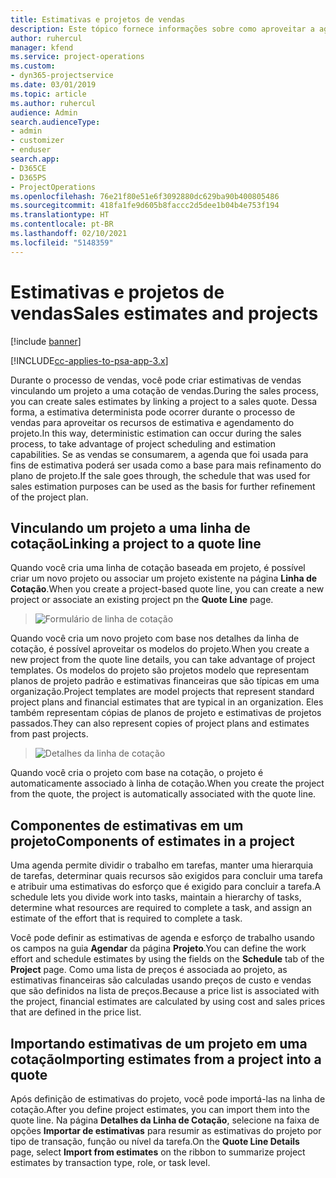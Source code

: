 ```yaml
---
title: Estimativas e projetos de vendas
description: Este tópico fornece informações sobre como aproveitar a agenda e as estimativas no processo de vendas.
author: ruhercul
manager: kfend
ms.service: project-operations
ms.custom:
- dyn365-projectservice
ms.date: 03/01/2019
ms.topic: article
ms.author: ruhercul
audience: Admin
search.audienceType:
- admin
- customizer
- enduser
search.app:
- D365CE
- D365PS
- ProjectOperations
ms.openlocfilehash: 76e21f80e51e6f3092880dc629ba90b400805486
ms.sourcegitcommit: 418fa1fe9d605b8faccc2d5dee1b04b4e753f194
ms.translationtype: HT
ms.contentlocale: pt-BR
ms.lasthandoff: 02/10/2021
ms.locfileid: "5148359"
---
```

# <a name="sales-estimates-and-projects"></a><span data-ttu-id="91248-103">Estimativas e projetos de vendas</span><span class="sxs-lookup"><span data-stu-id="91248-103">Sales estimates and projects</span></span>

[!include [banner](../includes/psa-now-project-operations.md)]

[!INCLUDE[cc-applies-to-psa-app-3.x](../includes/cc-applies-to-psa-app-3x.md)]

<span data-ttu-id="91248-104">Durante o processo de vendas, você pode criar estimativas de vendas vinculando um projeto a uma cotação de vendas.</span><span class="sxs-lookup"><span data-stu-id="91248-104">During the sales process, you can create sales estimates by linking a project to a sales quote.</span></span> <span data-ttu-id="91248-105">Dessa forma, a estimativa determinista pode ocorrer durante o processo de vendas para aproveitar os recursos de estimativa e agendamento do projeto.</span><span class="sxs-lookup"><span data-stu-id="91248-105">In this way, deterministic estimation can occur during the sales process, to take advantage of project scheduling and estimation capabilities.</span></span> <span data-ttu-id="91248-106">Se as vendas se consumarem, a agenda que foi usada para fins de estimativa poderá ser usada como a base para mais refinamento do plano de projeto.</span><span class="sxs-lookup"><span data-stu-id="91248-106">If the sale goes through, the schedule that was used for sales estimation purposes can be used as the basis for further refinement of the project plan.</span></span>

## <a name="linking-a-project-to-a-quote-line"></a><span data-ttu-id="91248-107">Vinculando um projeto a uma linha de cotação</span><span class="sxs-lookup"><span data-stu-id="91248-107">Linking a project to a quote line</span></span>

<span data-ttu-id="91248-108">Quando você cria uma linha de cotação baseada em projeto, é possível criar um novo projeto ou associar um projeto existente na página **Linha de Cotação**.</span><span class="sxs-lookup"><span data-stu-id="91248-108">When you create a project-based quote line, you can create a new project or associate an existing project pn the **Quote Line** page.</span></span> 

> ![Formulário de linha de cotação](media/project-8.png)
 
<span data-ttu-id="91248-110">Quando você cria um novo projeto com base nos detalhes da linha de cotação, é possível aproveitar os modelos do projeto.</span><span class="sxs-lookup"><span data-stu-id="91248-110">When you create a new project from the quote line details, you can take advantage of project templates.</span></span> <span data-ttu-id="91248-111">Os modelos do projeto são projetos modelo que representam planos de projeto padrão e estimativas financeiras que são típicas em uma organização.</span><span class="sxs-lookup"><span data-stu-id="91248-111">Project templates are model projects that represent standard project plans and financial estimates that are typical in an organization.</span></span> <span data-ttu-id="91248-112">Eles também representam cópias de planos de projeto e estimativas de projetos passados.</span><span class="sxs-lookup"><span data-stu-id="91248-112">They can also represent copies of project plans and estimates from past projects.</span></span>

> ![Detalhes da linha de cotação](media/project-9.png)
  
<span data-ttu-id="91248-114">Quando você cria o projeto com base na cotação, o projeto é automaticamente associado à linha de cotação.</span><span class="sxs-lookup"><span data-stu-id="91248-114">When you create the project from the quote, the project is automatically associated with the quote line.</span></span>

## <a name="components-of-estimates-in-a-project"></a><span data-ttu-id="91248-115">Componentes de estimativas em um projeto</span><span class="sxs-lookup"><span data-stu-id="91248-115">Components of estimates in a project</span></span>

<span data-ttu-id="91248-116">Uma agenda permite dividir o trabalho em tarefas, manter uma hierarquia de tarefas, determinar quais recursos são exigidos para concluir uma tarefa e atribuir uma estimativas do esforço que é exigido para concluir a tarefa.</span><span class="sxs-lookup"><span data-stu-id="91248-116">A schedule lets you divide work into tasks, maintain a hierarchy of tasks, determine what resources are required to complete a task, and assign an estimate of the effort that is required to complete a task.</span></span>

<span data-ttu-id="91248-117">Você pode definir as estimativas de agenda e esforço de trabalho usando os campos na guia **Agendar** da página **Projeto**.</span><span class="sxs-lookup"><span data-stu-id="91248-117">You can define the work effort and schedule estimates by using the fields on the **Schedule** tab of the **Project** page.</span></span> <span data-ttu-id="91248-118">Como uma lista de preços é associada ao projeto, as estimativas financeiras são calculadas usando preços de custo e vendas que são definidos na lista de preços.</span><span class="sxs-lookup"><span data-stu-id="91248-118">Because a price list is associated with the project, financial estimates are calculated by using cost and sales prices that are defined in the price list.</span></span>

## <a name="importing-estimates-from-a-project-into-a-quote"></a><span data-ttu-id="91248-119">Importando estimativas de um projeto em uma cotação</span><span class="sxs-lookup"><span data-stu-id="91248-119">Importing estimates from a project into a quote</span></span>

<span data-ttu-id="91248-120">Após definição de estimativas do projeto, você pode importá-las na linha de cotação.</span><span class="sxs-lookup"><span data-stu-id="91248-120">After you define project estimates, you can import them into the quote line.</span></span> <span data-ttu-id="91248-121">Na página **Detalhes da Linha de Cotação**, selecione na faixa de opções **Importar de estimativas** para resumir as estimativas do projeto por tipo de transação, função ou nível da tarefa.</span><span class="sxs-lookup"><span data-stu-id="91248-121">On the **Quote Line Details** page, select **Import from estimates** on the ribbon to summarize project estimates by transaction type, role, or task level.</span></span>
